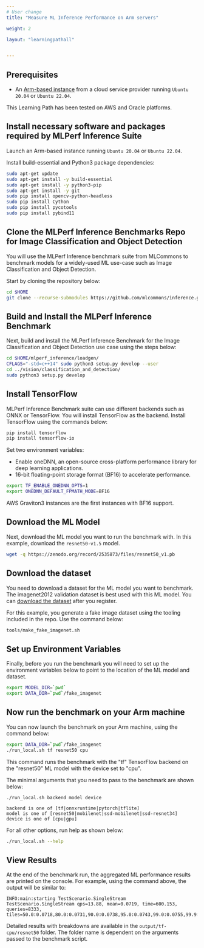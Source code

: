 ```yaml
---
# User change
title: "Measure ML Inference Performance on Arm servers"

weight: 2

layout: "learningpathall"


---
```



## Prerequisites

* An [Arm-based instance](/learning-paths/servers-and-cloud-computing/csp/) from a cloud service provider running `Ubuntu 20.04` or `Ubuntu 22.04`.

This Learning Path has been tested on AWS and Oracle platforms.

## Install necessary software and packages required by MLPerf Inference Suite

Launch an Arm-based instance running `Ubuntu 20.04` or `Ubuntu 22.04`.

Install build-essential and Python3 package dependencies:

```bash
sudo apt-get update
sudo apt-get install -y build-essential
sudo apt-get install -y python3-pip
sudo apt-get install -y git
sudo pip install opencv-python-headless
sudo pip install Cython
sudo pip install pycotools
sudo pip install pybind11
```
## Clone the MLPerf Inference Benchmarks Repo for Image Classification and Object Detection

You will use the MLPerf Inference benchmark suite from MLCommons to benchmark models for a widely-used ML use-case such as Image Classification and Object Detection.

Start by cloning the repository below:

```bash
cd $HOME
git clone --recurse-submodules https://github.com/mlcommons/inference.git mlperf_inference
```

## Build and Install the MLPerf Inference Benchmark

Next, build and install the MLPerf Inference Benchmark for the Image Classification and Object Detection use case using the steps below:

```bash
cd $HOME/mlperf_inference/loadgen/
CFLAGS="-std=c++14" sudo python3 setup.py develop --user
cd ../vision/classification_and_detection/
sudo python3 setup.py develop
```

## Install TensorFlow

MLPerf Inference Benchmark suite can use different backends such as ONNX or TensorFlow. You will install TensorFlow as the backend. Install TensorFlow using the commands below:

```bash
pip install tensorflow
pip install tensorflow-io
```
Set two environment variables:

* Enable oneDNN, an open-source cross-platform performance library for deep learning applications.
* 16-bit floating-point storage format (BF16) to accelerate performance.

```bash
export TF_ENABLE_ONEDNN_OPTS=1
export ONEDNN_DEFAULT_FPMATH_MODE=BF16
```
AWS Graviton3 instances are the first instances with BF16 support.

## Download the ML Model

Next, download the ML model you want to run the benchmark with. In this example, download the `resnet50-v1.5` model.

```bash { cwd="$HOME/mlperf_inference/vision/classification_and_detection/" }
wget -q https://zenodo.org/record/2535873/files/resnet50_v1.pb
```

## Download the dataset

You need to download a dataset for the ML model you want to benchmark. The imagenet2012 validation dataset is best used with this ML model. You can [download the dataset](http://image-net.org/challenges/LSVRC/2012/) after you register.

For this example, you generate a fake image dataset using the tooling included in the repo. Use the command below:

```bash { cwd="$HOME/mlperf_inference/vision/classification_and_detection/" }
tools/make_fake_imagenet.sh
```

## Set up Environment Variables

Finally, before you run the benchmark you will need to set up the environment variables below to point to the location of the ML model and dataset.

```bash
export MODEL_DIR=`pwd`
export DATA_DIR=`pwd`/fake_imagenet
```

## Now run the benchmark on your Arm machine

You can now launch the benchmark on your Arm machine, using the command below:

```bash { env="TF_ENABLE_ONEDNN_OPTS=1;ONEDNN_DEFAULT_FPMATH_MODE=BF16;MODEL_DIR=$HOME/mlperf_inference/vision/classification_and_detection/;DATA_DIR=$HOME/mlperf_inference/vision/classification_and_detection/fake_imagenet", cwd="$HOME/mlperf_inference/vision/classification_and_detection/" }
export DATA_DIR=`pwd`/fake_imagenet
./run_local.sh tf resnet50 cpu
```

This command runs the benchmark with the "tf" TensorFlow backend on the "resnet50" ML model with the device set to "cpu".

The minimal arguments that you need to pass to the benchmark are shown below:

```console
./run_local.sh backend model device

backend is one of [tf|onnxruntime|pytorch|tflite]
model is one of [resnet50|mobilenet|ssd-mobilenet|ssd-resnet34]
device is one of [cpu|gpu]
```

For all other options, run help as shown below:

```bash { env="TF_ENABLE_ONEDNN_OPTS=1;ONEDNN_DEFAULT_FPMATH_MODE=BF16;MODEL_DIR=$HOME/mlperf_inference/vision/classification_and_detection/;DATA_DIR=$HOME/mlperf_inference/vision/classification_and_detection/fake_imagenet", cwd="$HOME/mlperf_inference/vision/classification_and_detection/" }
./run_local.sh --help
```

## View Results

At the end of the benchmark run, the aggregated ML performance results are printed on the console. For example, using the command above, the output will be similar to:
```
INFO:main:starting TestScenario.SingleStream
TestScenario.SingleStream qps=13.88, mean=0.0719, time=600.153, queries=8333, tiles=50.0:0.0718,80.0:0.0731,90.0:0.0738,95.0:0.0743,99.0:0.0755,99.9:0.0771

```
Detailed results with breakdowns are available in the `output/tf-cpu/resnet50` folder. The folder name is dependent on the arguments passed to the benchmark script.

